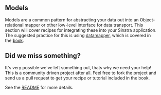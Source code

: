 Models
------

Models are a common pattern for abstracting your data out into an
Object-relational mapper or other low-level interface for data transport. This
section will cover recipes for integrating these into your Sinatra
application. The suggested practice for this is using
[datamapper][datamapper], which is covered in the [book][models].

## Did we miss something?

It's very possible we've left something out, thats why we need your help! This
is a community driven project after all. Feel free to fork the project and send
us a pull request to get your recipe or tutorial included in the book. 

See the [README][readme] for more details.

[readme]: http://github.com/sinatra/sinatra-book-contrib/blob/master/README.md
[datamapper]: http://datamapper.org/
[models]: http://sinatra-book.gittr.com/#models

